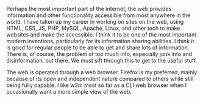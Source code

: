 Perhaps the most important part of the internet, the web provides information and other functionality accessible from most anywhere in the world.  I have taken up my career in working on sites on the web, using HTML, CSS, JS, PHP, MySQL, Apache, Linux, and other tech to make websites and make the accessible.  I think it to be one of the most important modern inventions, particularly for its information sharing abilities.  I think it is good for regular people to be able to get and share lots of information.  There is, of course, the problem of too much info, especially junk info and disinformation, out there.  We must sift through this to get to the useful stuff.

The web is operated through a web browser.  Firefox is my preferred, mainly because of its open and independent nature compared to others while still being fully capable.  I like w3m most so far as a CLI web browser when I occasionally want a more simple view of the web.
